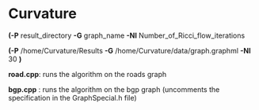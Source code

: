 # Curvature



**(-P** result_directory **-G** graph_name **-NI** Number_of_Ricci_flow_iterations

**(-P** /home/Curvature/Results **-G** /home/Curvature/data/graph.graphml **-NI** 30 **)**


**road.cpp**: runs the algorithm on the roads graph




**bgp.cpp** : runs the algorithm on the bgp graph  (uncomments the specification in the GraphSpecial.h file)


